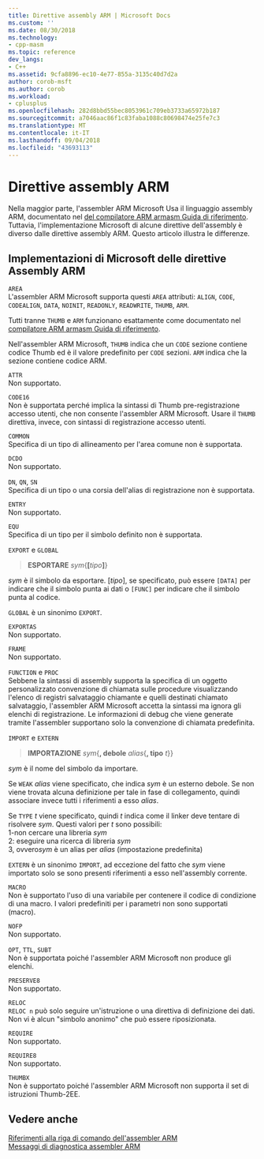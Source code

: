 ```yaml
---
title: Direttive assembly ARM | Microsoft Docs
ms.custom: ''
ms.date: 08/30/2018
ms.technology:
- cpp-masm
ms.topic: reference
dev_langs:
- C++
ms.assetid: 9cfa8896-ec10-4e77-855a-3135c40d7d2a
author: corob-msft
ms.author: corob
ms.workload:
- cplusplus
ms.openlocfilehash: 282d8bbd55bec8053961c709eb3733a65972b187
ms.sourcegitcommit: a7046aac86f1c83faba1088c80698474e25fe7c3
ms.translationtype: MT
ms.contentlocale: it-IT
ms.lasthandoff: 09/04/2018
ms.locfileid: "43693113"
---
```

# <a name="arm-assembler-directives"></a>Direttive assembly ARM

Nella maggior parte, l'assembler ARM Microsoft Usa il linguaggio assembly ARM, documentato nel [del compilatore ARM armasm Guida di riferimento](http://infocenter.arm.com/help/topic/com.arm.doc.dui0802b/index.html). Tuttavia, l'implementazione Microsoft di alcune direttive dell'assembly è diverso dalle direttive assembly ARM. Questo articolo illustra le differenze.

## <a name="microsoft-implementations-of-arm-assembly-directives"></a>Implementazioni di Microsoft delle direttive Assembly ARM

`AREA`<br/>
L'assembler ARM Microsoft supporta questi `AREA` attributi: `ALIGN`, `CODE`, `CODEALIGN`, `DATA`, `NOINIT`, `READONLY`, `READWRITE`, `THUMB`, `ARM`.

Tutti tranne `THUMB` e `ARM` funzionano esattamente come documentato nel [compilatore ARM armasm Guida di riferimento](http://infocenter.arm.com/help/topic/com.arm.doc.dui0802b/index.html).

Nell'assembler ARM Microsoft, `THUMB` indica che un `CODE` sezione contiene codice Thumb ed è il valore predefinito per `CODE` sezioni.  `ARM` indica che la sezione contiene codice ARM.

`ATTR`<br/>
Non supportato.

`CODE16`<br/>
Non è supportata perché implica la sintassi di Thumb pre-registrazione accesso utenti, che non consente l'assembler ARM Microsoft.  Usare il `THUMB` direttiva, invece, con sintassi di registrazione accesso utenti.

`COMMON`<br/>
Specifica di un tipo di allineamento per l'area comune non è supportata.

`DCDO`<br/>
Non supportato.

`DN`, `QN`, `SN`<br/>
Specifica di un tipo o una corsia dell'alias di registrazione non è supportata.

`ENTRY`<br/>
Non supportato.

`EQU`<br/>
Specifica di un tipo per il simbolo definito non è supportata.

`EXPORT` e `GLOBAL`

> **ESPORTARE** <em>sym</em>{**[**<em>tipo</em>**]**}

*sym* è il simbolo da esportare.  [*tipo*], se specificato, può essere `[DATA]` per indicare che il simbolo punta ai dati o `[FUNC]` per indicare che il simbolo punta al codice.

`GLOBAL` è un sinonimo `EXPORT`.

`EXPORTAS`<br/>
Non supportato.

`FRAME`<br/>
Non supportato.

`FUNCTION` e `PROC`<br/>
Sebbene la sintassi di assembly supporta la specifica di un oggetto personalizzato convenzione di chiamata sulle procedure visualizzando l'elenco di registri salvataggio chiamante e quelli destinati chiamato salvataggio, l'assembler ARM Microsoft accetta la sintassi ma ignora gli elenchi di registrazione.  Le informazioni di debug che viene generate tramite l'assembler supportano solo la convenzione di chiamata predefinita.

`IMPORT` e `EXTERN`

> **IMPORTAZIONE** *sym*{**, debole** *alias*{**, tipo** *t*}}

*sym* è il nome del simbolo da importare.

Se `WEAK` *alias* viene specificato, che indica *sym* è un esterno debole. Se non viene trovata alcuna definizione per tale in fase di collegamento, quindi associare invece tutti i riferimenti a esso *alias*.

Se `TYPE` *t* viene specificato, quindi *t* indica come il linker deve tentare di risolvere *sym*.  Questi valori per *t* sono possibili:<br/>
1-non cercare una libreria *sym*<br/>
2: eseguire una ricerca di libreria *sym*<br/>
3, ovvero*sym* è un alias per *alias* (impostazione predefinita)

`EXTERN` è un sinonimo `IMPORT`, ad eccezione del fatto che *sym* viene importato solo se sono presenti riferimenti a esso nell'assembly corrente.

`MACRO`<br/>
Non è supportato l'uso di una variabile per contenere il codice di condizione di una macro. I valori predefiniti per i parametri non sono supportati (macro).

`NOFP`<br/>
Non supportato.

`OPT`, `TTL`, `SUBT`<br/>
Non è supportata poiché l'assembler ARM Microsoft non produce gli elenchi.

`PRESERVE8`<br/>
Non supportato.

`RELOC`<br/>
`RELOC n` può solo seguire un'istruzione o una direttiva di definizione dei dati. Non vi è alcun "simbolo anonimo" che può essere riposizionata.

`REQUIRE`<br/>
Non supportato.

`REQUIRE8`<br/>
Non supportato.

`THUMBX`<br/>
Non è supportato poiché l'assembler ARM Microsoft non supporta il set di istruzioni Thumb-2EE.

## <a name="see-also"></a>Vedere anche

[Riferimenti alla riga di comando dell'assembler ARM](../../assembler/arm/arm-assembler-command-line-reference.md)<br/>
[Messaggi di diagnostica assembler ARM](../../assembler/arm/arm-assembler-diagnostic-messages.md)<br/>
